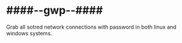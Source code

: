 # ####--gwp--####
Grab all sotred network connections with password in both linux and windows systems.

